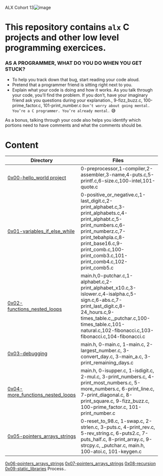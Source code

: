 ALX Cohort 13![image](https://user-images.githubusercontent.com/105258746/189962379-f8aca8d6-0a1b-4367-8360-af2dd481734e.png)

# This repository contains `alx` C projects and other low level programming exercices.

### AS A PROGRAMMER, WHAT DO YOU DO WHEN YOU GET STUCK?

- To help you track down that bug, start reading your code aloud.
- Pretend that a programmer friend is sitting right next to you.
- Explain what your code is doing and how it works. As you talk through your code, you’ll find the problem. If you don’t, have your imaginary friend ask you questions during your explanation., 9-fizz_buzz.c, 100-prime_factor.c, 101-print_number.c
  `Don’t worry about going mental. You’re a C programmer. You’re already mental.` 😅

As a bonus, talking through your code also helps you identify which portions need to have comments and what the comments should be.

# Content

| Directory                                                                                                                               | Files                                                                                                                                                                                                                                         |
| --------------------------------------------------------------------------------------------------------------------------------------- | --------------------------------------------------------------------------------------------------------------------------------------------------------------------------------------------------------------------------------------------- |
| [0x00-hello_world project](https://github.com/Lordwill1/alx-low_level_programming/tree/master/0x00-hello_world)                         | 0-preprocessor,1-compiler,2-assembler,3-name,4-puts.c,5-printf.c,6-size.c,100-intel,101-quote.c                                                                                                                                               |
| [0x01-variables_if_else_while](https://github.com/Lordwill1/alx-low_level_programming/tree/master/0x01-variables_if_else_while)         | 0-positive_or_negative.c,1-last_digit.c,2-print_alphabet.c,3-print_alphabets.c,4-print_alphabt.c,5-print_numbers.c,6-print_numberz.c,7-print_tebahpla.c,8-print_base16.c,9-print_comb.c,100-print_comb3.c,101-print_comb4.c,102-print_comb5.c |
| [0x02-functions_nested_loops](https://github.com/Lordwill1/alx-low_level_programming/tree/master/0x02-functions_nested_loops)           | main.h,0-putchar.c,1-alphabet.c,2-print_alphabet_x10.c,3-islower.c,4-isalpha.c,5-sign.c,6-abs.c,7-print_last_digit.c,8-24_hours.c,9-times_table.c,\_putchar.c,100-times_table.c,101-natural.c,102-fibonacci.c,103-fibonacci.c,104-fibonacci.c |
| [0x03-debugging](https://github.com/Lordwill1/alx-low_level_programming/tree/master/0x03-debugging)                                     | main.h, 0-main.c, 1-main.c, 2-largest_number.c, 3-convert_day.c, 3-main_a.c, 3-print_remaining_days.c                                                                                                                                         |
| [0x04-more_functions_nested_loops](https://github.com/Lordwill1/alx-low_level_programming/tree/master/0x04-more_functions_nested_loops) | main.h, 0-isupper.c, 1-isdigit.c, 2-mul.c, 3-print_numbers.c, 4-print_most_numbers.c, 5-more_numbers.c, 6-print_line.c, 7-print_diagonal.c, 8-print_square.c, 9-fizz_buzz.c, 100-prime_factor.c, 101-print_number.c                           |
| [0x05-pointers_arrays_strings](https://github.com/Lordwill1/alx-low_level_programming/tree/master/0x05-pointers_arrays_strings)         | 0-reset_to_98.c, 1-swap.c, 2-strlen.c, 3-puts.c, 4-print_rev.c, 5-rev_string.c, 6-puts2.c, 7-puts_half.c, 8-print_array.c, 9-strcpy.c, \_putchar.c, main.h, 100-atoi.c, 101-keygen.c                                                          |

[0x06-pointers_arrays_strings](https://github.com/Lordwill1/alx-low_level_programming/tree/master/0x06-pointers_arrays_strings)
[0x07-pointers_arrays_strings](https://github.com/Lordwill1/alx-low_level_programming/tree/master/0x07-pointers_arrays_strings)
[0x08-recursion](https://github.com/Lordwill1/alx-low_level_programming/tree/master/0x08-recursion)
[0x09-static_libraries]()
Process..

